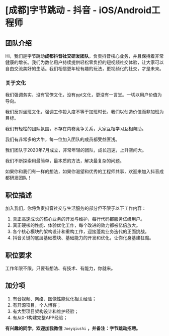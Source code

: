 # [成都]字节跳动 - 抖音 - iOS/Android工程师

## 团队介绍

Hi，我们是字节跳动**成都抖音社交研发团队**，负责抖音核心业务，并且保持着非常健康的增长。我们为数亿用户持续提供轻松零负担的短视频社交体验，让大家可以自由交流美好的生活。我们相信更年轻有趣的玩法，更视频化的社交，才是未来。

### 关于文化

我们强调务实，没有官僚文化，没有ppt文化，更没有一言堂。一切以用户价值为导向。

我们反对坐班文化，强调工作投入度不等于加班时长。我们以创造价值而非加班为目标。

我们有轻松的团队氛围，不存在内卷竞争关系，大家互相学习互相帮助。

我们有非常多的大牛，每一位加入团队的成员都受益匪浅。

我们团队于2020年7月成立，非常年轻的团队，成长迅速，上升空间大。

我们不断探索用最简单，最本质的方法，解决最复杂的问题。

如果你和我们有一样的想法，如果你渴望和优秀的工程师共事，欢迎来加入抖音成都研发团队！

## 职位描述

加入我们，你将负责抖音社交与生活服务的部分但不限于以下工作内容：

1. 真正高速成长的核心业务的开发与维护，每行代码都服务亿级用户。
2. 真正硬核的性能、体验优化工作，每个改进的效力都被亿倍放大。
3. 各个核心模块的架构设计和重构工作，迎接蓬勃业务迭代的正面挑战。
4. 抖音关键的底层基础模块、基础能力的开发和优化，让你化身基建狂魔。

## 职位要求

工作年限不限。只要有想法、有技术、有能力，你就来。

## 加分项

1. 有音视频、网络、图像性能优化相关经验；
2. 有开源项目，个人博客；
3. 有大型项目架构设计和维护经验；
4. 有从0-1构建完整APP经验；

**有兴趣的同学，欢迎加我微信** `Joeyqiushi` **，并备注：字节跳动招聘。**
